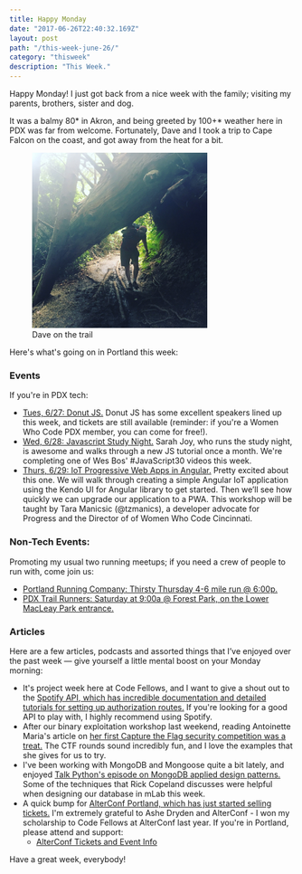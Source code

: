 ```yaml
---
title: Happy Monday
date: "2017-06-26T22:40:32.169Z"
layout: post
path: "/this-week-june-26/"
category: "thisweek"
description: "This Week."
---
```


Happy Monday! I just got back from a nice week with the family; visiting my parents, brothers, sister and dog. 

It was a balmy 80* in Akron, and being greeted by 100+* weather here in PDX was far from welcome. Fortunately, Dave and I took a trip to Cape Falcon on the coast, and got away from the heat for a bit.

<figure class="floatRight">
	<img style="height: 310px;" src="./dave-on-trail.jpg" alt="Dave-trail">
	<figcaption>Dave on the trail</figcaption>
</figure>

Here's what's going on in Portland this week:

### Events

If you're in PDX tech:
* [Tues, 6/27: Donut JS.](https://donutjs.club/) Donut JS has some excellent speakers lined up this week, and tickets are still available (reminder: if you're a Women Who Code PDX member, you can come for free!).
* [Wed, 6/28: Javascript Study Night.](https://www.meetup.com/Women-Who-Code-Portland/events/239716562/) Sarah Joy, who runs the study night, is awesome and walks through a new JS tutorial once a month. We're completing one of Wes Bos' #JavaScript30 videos this week. 
* [Thurs, 6/29: IoT Progressive Web Apps in Angular.](https://www.meetup.com/Women-Who-Code-Portland/events/240544986/) Pretty excited about this one. We will walk through creating a simple Angular IoT application using the Kendo UI for Angular library to get started. Then we’ll see how quickly we can upgrade our application to a PWA. This workshop will be taught by Tara Manicsic (@tzmanics), a developer advocate for Progress and the Director of of Women Who Code Cincinnati. 

### Non-Tech Events: 

Promoting my usual two running meetups; if you need a crew of people to run with, come join us:

* [Portland Running Company: Thirsty Thursday 4-6 mile run @ 6:00p.](https://www.meetup.com/Portland-Running-Co-Weekly-Group-Runs/events/238871360/)
* [PDX Trail Runners: Saturday at 9:00a @ Forest Park, on the Lower MacLeay Park entrance.](https://www.meetup.com/PDX-Trail-Runners/events/237741875/)

### Articles

Here are a few articles, podcasts and assorted things that I’ve enjoyed over the past week — give yourself a little mental boost on your Monday morning:

* It's project week here at Code Fellows, and I want to give a shout out to the [Spotify API, which has incredible documentation and detailed tutorials for setting up authorization routes.](https://github.com/prettier/prettier) If you're looking for a good API to play with, I highly recommend using Spotify.
* After our binary exploitation workshop last weekend, reading Antoinette Maria's article on [her first Capture the Flag security competition was a treat.](https://dev.to/_theycallmetoni/capture-the-flag-its-a-game-for-hacki-mean-security-professionals) The CTF rounds sound incredibly fun, and I love the examples that she gives for us to try.
* I've been working with MongoDB and Mongoose quite a bit lately, and enjoyed [Talk Python's episode on MongoDB applied design patterns.](https://talkpython.fm/episodes/show/109/mongodb-applied-design-patterns) Some of the techniques that Rick Copeland discusses were helpful when designing our database in mLab this week.
* A quick bump for [AlterConf Portland, which has just started selling tickets.](https://alterconf.com/conferences/portland-or-2017) I'm extremely grateful to Ashe Dryden and AlterConf - I won my scholarship to Code Fellows at AlterConf last year. If you're in Portland, please attend and support: 
    * [AlterConf Tickets and Event Info](https://alterconf.com/conferences/portland-or-2017)


Have a great week, everybody!
